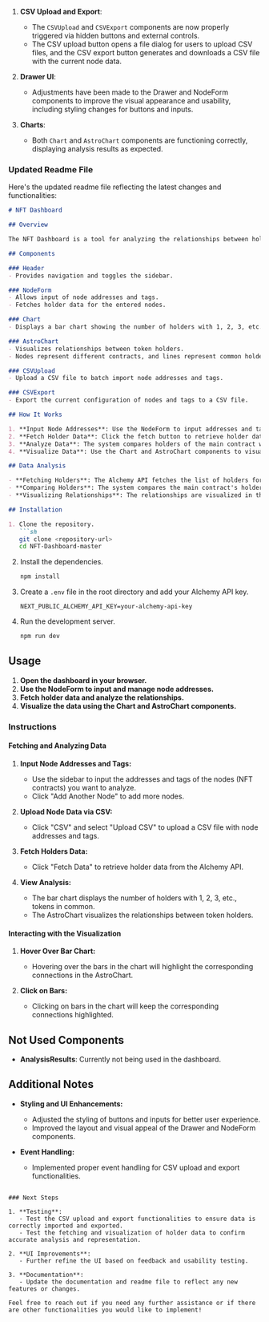 1. **CSV Upload and Export**:
   - The `CSVUpload` and `CSVExport` components are now properly triggered via hidden buttons and external controls.
   - The CSV upload button opens a file dialog for users to upload CSV files, and the CSV export button generates and downloads a CSV file with the current node data.

2. **Drawer UI**:
   - Adjustments have been made to the Drawer and NodeForm components to improve the visual appearance and usability, including styling changes for buttons and inputs.

3. **Charts**:
   - Both `Chart` and `AstroChart` components are functioning correctly, displaying analysis results as expected.

### Updated Readme File

Here's the updated readme file reflecting the latest changes and functionalities:

```markdown
# NFT Dashboard

## Overview

The NFT Dashboard is a tool for analyzing the relationships between holders of multiple NFT contracts. It uses data fetched from the Alchemy API to visualize how many holders own tokens across different contracts and how these relationships are structured.

## Components

### Header
- Provides navigation and toggles the sidebar.

### NodeForm
- Allows input of node addresses and tags.
- Fetches holder data for the entered nodes.

### Chart
- Displays a bar chart showing the number of holders with 1, 2, 3, etc., tokens in common.

### AstroChart
- Visualizes relationships between token holders.
- Nodes represent different contracts, and lines represent common holders.

### CSVUpload
- Upload a CSV file to batch import node addresses and tags.

### CSVExport
- Export the current configuration of nodes and tags to a CSV file.

## How It Works

1. **Input Node Addresses**: Use the NodeForm to input addresses and tags for the nodes (NFT contracts) you want to analyze.
2. **Fetch Holder Data**: Click the fetch button to retrieve holder data from the Alchemy API.
3. **Analyze Data**: The system compares holders of the main contract with holders of other contracts to find common holders.
4. **Visualize Data**: Use the Chart and AstroChart components to visualize the relationships between holders.

## Data Analysis

- **Fetching Holders**: The Alchemy API fetches the list of holders for each contract.
- **Comparing Holders**: The system compares the main contract's holders with those of other contracts to identify common holders and their relationships.
- **Visualizing Relationships**: The relationships are visualized in the AstroChart, showing how many holders have tokens from multiple contracts.

## Installation

1. Clone the repository.
   ```sh
   git clone <repository-url>
   cd NFT-Dashboard-master
   ```

2. Install the dependencies.
   ```sh
   npm install
   ```

3. Create a `.env` file in the root directory and add your Alchemy API key.
   ```env
   NEXT_PUBLIC_ALCHEMY_API_KEY=your-alchemy-api-key
   ```

4. Run the development server.
   ```sh
   npm run dev
   ```

## Usage

1. **Open the dashboard in your browser.**
2. **Use the NodeForm to input and manage node addresses.**
3. **Fetch holder data and analyze the relationships.**
4. **Visualize the data using the Chart and AstroChart components.**

### Instructions

#### Fetching and Analyzing Data

1. **Input Node Addresses and Tags:**
   - Use the sidebar to input the addresses and tags of the nodes (NFT contracts) you want to analyze.
   - Click "Add Another Node" to add more nodes.

2. **Upload Node Data via CSV:**
   - Click "CSV" and select "Upload CSV" to upload a CSV file with node addresses and tags.

3. **Fetch Holders Data:**
   - Click "Fetch Data" to retrieve holder data from the Alchemy API.

4. **View Analysis:**
   - The bar chart displays the number of holders with 1, 2, 3, etc., tokens in common.
   - The AstroChart visualizes the relationships between token holders.

#### Interacting with the Visualization

1. **Hover Over Bar Chart:**
   - Hovering over the bars in the chart will highlight the corresponding connections in the AstroChart.

2. **Click on Bars:**
   - Clicking on bars in the chart will keep the corresponding connections highlighted.

## Not Used Components

- **AnalysisResults**: Currently not being used in the dashboard.

## Additional Notes

- **Styling and UI Enhancements:**
  - Adjusted the styling of buttons and inputs for better user experience.
  - Improved the layout and visual appeal of the Drawer and NodeForm components.

- **Event Handling:**
  - Implemented proper event handling for CSV upload and export functionalities.
```

### Next Steps

1. **Testing**:
   - Test the CSV upload and export functionalities to ensure data is correctly imported and exported.
   - Test the fetching and visualization of holder data to confirm accurate analysis and representation.

2. **UI Improvements**:
   - Further refine the UI based on feedback and usability testing.

3. **Documentation**:
   - Update the documentation and readme file to reflect any new features or changes.

Feel free to reach out if you need any further assistance or if there are other functionalities you would like to implement!